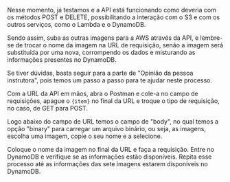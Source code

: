 Nesse momento, já testamos e a API está funcionando como deveria com os métodos POST e DELETE, possibilitando a interação com o S3 e com os outros serviços, como o Lambda e o DynamoDB.

Sendo assim, suba as outras imagens para a AWS através da API, e lembre-se de trocar o nome da imagem na URL de requisição, senão a imagem será substituída por uma nova, corrompendo os dados e misturando as informações presentes no DynamoDB.

Se tiver dúvidas, basta seguir para a parte de "Opinião da pessoa instrutora", pois temos um passo a passo para te ajudar neste processo.

Com a URL da API em mãos, abra o Postman e cole-a no campo de requisições, apague o `{item}` no final da URL e troque o tipo de requisição, no caso, de GET para POST.

Logo abaixo do campo de URL temos o campo de "body", no qual temos a opção "binary" para carregar um arquivo binário, ou seja, as imagens, escolha uma imagem, copie o seu nome e a selecione.

Coloque o nome da imagem no final da URL e faça a requisição. Entre no DynamoDB e verifique se as informações estão disponíveis. Repita esse processo até as informações das sete imagens estarem disponíveis no DynamoDB.